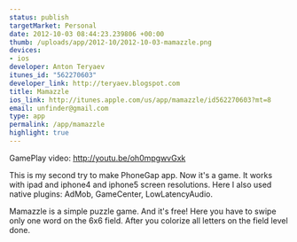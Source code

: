 ```yaml
--- 
status: publish
targetMarket: Personal
date: 2012-10-03 08:44:23.239806 +00:00
thumb: /uploads/app/2012-10/2012-10-03-mamazzle.png
devices: 
- ios
developer: Anton Teryaev
itunes_id: "562270603"
developer_link: http://teryaev.blogspot.com
title: Mamazzle
ios_link: http://itunes.apple.com/us/app/mamazzle/id562270603?mt=8
email: unfinder@gmail.com
type: app
permalink: /app/mamazzle
highlight: true
---
```


GamePlay video: http://youtu.be/oh0mpgwvGxk

This is my second try to make PhoneGap app.
Now it's a game. It works with ipad and iphone4 and iphone5 screen resolutions.
Here I also used native plugins: AdMob, GameCenter, LowLatencyAudio.

Mamazzle is a simple puzzle game. And it's free!
Here you have to swipe only one word on the 6x6 field.
After you colorize all letters on the field level done.
